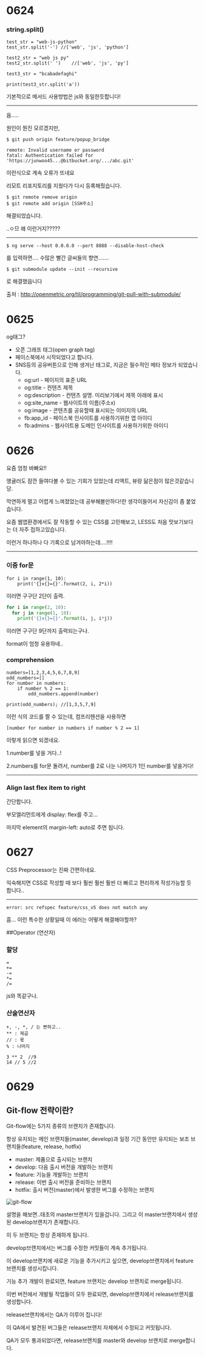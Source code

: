 # 0624

### string.split()

```
test_str = "web-js-python"
test_str.split('-')	//['web', 'js', 'python']

test2_str = "web js py"
test2_str.split(' ')	//['web', 'js', 'py']

test3_str = "bcabadefaghi"

print(test3_str.split('a'))
```

기본적으로 메서드 사용방법은 js와 동일한듯합니다!



---

음.....

원인이 뭔진 모르겠지만,

```
$ git push origin feature/popup_bridge

remote: Invalid username or password
fatal: Authentication failed for 'https://junwoo45...@bitbucket.org/.../abc.git'
```

이런식으로 계속 오류가 뜨네요

리모트 리포지토리를 지웠다가 다시 등록해줬습니다.

```
$ git remote remove origin
$ git remote add origin [SSH주소]
```

해결되었습니다.

..ㅇ므 왜 이런거지?????

---

```
$ ng serve --host 0.0.0.0 --port 8888 --disable-host-check
```

를 입력하면.... 수많은 빨간 글씨들의 향연.......

```
$ git submodule update --init --recursive
```

로 해결했읍니다

출처 : http://openmetric.org/til/programming/git-pull-with-submodule/



# 0625

og태그?

- 오픈 그래프 태그(open graph tag)
- 페이스북에서 시작되었다고 합니다.
- SNS등의 공유버튼으로 인해 생겨난 태그로, 지금은 필수적인 메타 정보가 되었습니다.
  - og:url - 페이지의 표준 URL
  - og:title - 컨텐츠 제목
  - og:description - 컨텐츠 설명. 미리보기에서 제목 아래에 표시
  - og:site_name - 웹사이트의 이름(주소x)
  - og:image - 콘텐츠를 공유할때 표시되는 이미지의 URL
  - fb:app_id - 페이스북 인사이트를 사용하기위한 앱 아이디
  - fb:admins - 웹사이트용 도메인 인사이트를 사용하기위한 아이디



# 0626

요즘 엄청 바빠요!!

앵귤러도 잠깐 들여다볼 수 있는 기회가 있었는데 리액트, 뷰랑 닮은점이 많은것같습니당.

막연하게 멀고 어렵게 느껴졌었는데 공부해볼만하다!란 생각이들어서 자신감이 좀 붙었습니다.

요즘 웹앱환경에서도 잘 작동할 수 있는 CSS를 고민해보고, LESS도 처음 맛보기보다는 더 자주 접하고있습니다.

이런거 하나하나 다 기록으로 남겨야하는데....!!!!

---

### 이중 for문

```
for i in range(1, 10):
	print('{}x{}={}'.format(2, i, 2*i))
```

이러면 구구단 2단이 출력.

```python
for i in range(2, 10):
  for j in range(1, 10):
    print('{}x{}={}'.format(i, j, i*j))
```

이러면 구구단 9단까지 출력되는구나.

format이 엄청 유용하네..



### comprehension

```
numbers=[1,2,3,4,5,6,7,8,9]
odd_numbers=[]
for number in numbers:
	if number % 2 == 1:
		odd_numbers.append(number)

print(odd_numbers);	//[1,3,5,7,9]
```

이런 식의 코드를 짤 수 있는데, 컴프리헨션을 사용하면

```
[number for number in numbers if number % 2 == 1]
```

이렇게 읽으면 되겠네요.

1.number를 넣을 거다..!

2.numbers를 for문 돌려서, number를 2로 나눈 나머지가 1인 number를 넣을거다!

---

### Align last flex item to right

간단합니다.

부모엘리먼트에게 display: flex를 주고...

마지막 element의 margin-left: auto로 주면 됩니다.

# 0627

CSS Preprocessor는 진짜 간편하네요.

익숙해지면 CSS로 작성할 때 보다 훨씬 훨씬 훨씬 더 빠르고 편리하게 작성가능할 듯 합니다..

---

```
error: src refspec feature/css_v5 does not match any
```

흠... 이런 특수한 상황일때 이 에러는 어떻게 해결해야할까?



##Operator (연산자)

### 할당

```
=
+=
-=
*=
/=
```

js와 똑같구나.

### 산술연산자

```
+, -, *, / 는 뻔하고..
** : 제곱
// : 몫
% : 나머지
```

```
3 ** 2	//9
14 // 5	//2
```



# 0629

## Git-flow 전략이란?

Git-flow에는 5가지 종류의 브랜치가 존재합니다.

항상 유지되는 메인 브랜치들(master, develop)과 일정 기간 동안만 유지되는 보조 브랜치들(feature, release, hotfix)

- master: 제품으로 출시되는 브랜치
- develop: 다음 출시 버전을 개발하는 브랜치
- feature: 기능을 개발하는 브랜치
- release: 이번 출시 버전을 준비하는 브랜치
- hotfix: 출시 버전(master)에서 발생한 버그를 수정하는 브랜치

![git-flow](../pic/git-flow.png)



설명을 해보면..태초의 master브랜치가 있을겁니다. 그리고 이 master브랜치에서 생성된 develop브랜치가 존재합니다.

이 두 브랜치는 항상 존재하게 됩니다.

develop브랜치에서는 버그를 수정한 커밋들이 계속 추가됩니다.

이 develop브랜치에 새로운 기능을 추가시키고 싶으면, develop브랜치에서 feature브랜치를 생성시킵니다.

기능 추가 개발이 완료되면, feature 브랜치는 develop 브랜치로 merge됩니다.

이번 버전에서 개발될 작업들이 모두 완료되면, develop브랜치에서 release브랜치를 생성합니다.

release브랜치에서는 QA가 이루어 집니다!

이 QA에서 발견된 버그들은 release브랜치 자체에서 수정되고 커밋됩니다.

QA가 모두 통과되었다면, release브랜치를 master와 develop 브랜치로 merge합니다.

